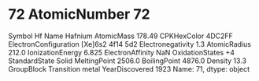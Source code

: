# 72 AtomicNumber                           72
Symbol                                 Hf
Name                              Hafnium
AtomicMass                         178.49
CPKHexColor                        4DC2FF
ElectronConfiguration    [Xe]6s2 4f14 5d2
Electronegativity                     1.3
AtomicRadius                        212.0
IonizationEnergy                    6.825
ElectronAffinity                      NaN
OxidationStates                        +4
StandardState                       Solid
MeltingPoint                       2506.0
BoilingPoint                       4876.0
Density                              13.3
GroupBlock               Transition metal
YearDiscovered                       1923
Name: 71, dtype: object